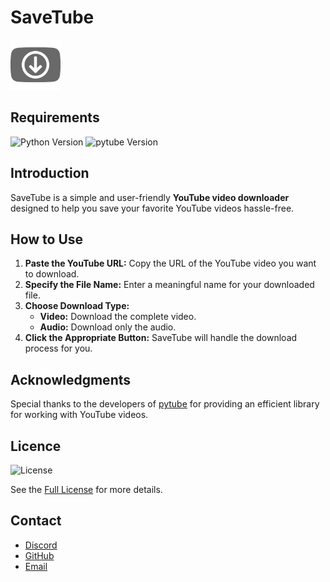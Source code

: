 # SaveTube

<img alt="Logo" src="images/logo.png" width="80"/>

## Requirements

![Python Version](https://img.shields.io/badge/Python-3.11+-blue)
![pytube Version](https://img.shields.io/badge/pytube-15.0.0%2B-red)

## Introduction

SaveTube is a simple and user-friendly **YouTube video downloader** designed to help you save your favorite YouTube videos hassle-free.

## How to Use

1. **Paste the YouTube URL:** Copy the URL of the YouTube video you want to download.
2. **Specify the File Name:** Enter a meaningful name for your downloaded file.
3. **Choose Download Type:**
   - **Video:** Download the complete video.
   - **Audio:** Download only the audio.
4. **Click the Appropriate Button:** SaveTube will handle the download process for you.

## Acknowledgments

Special thanks to the developers of [pytube](https://pypi.org/project/pytube/) for providing an efficient library for working with YouTube videos.

## Licence

![License](https://img.shields.io/badge/License-MIT-green)

See the [Full License](license.txt) for more details.

## Contact

- [Discord](https://discord.com/users/873920068571000833)
- [GitHub](https://github.com/CrazyFlyKite)
- [Email](mailto:karpenkoartem2846@gmail.com)
